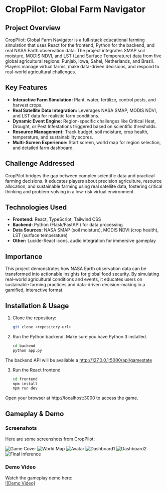 # CropPilot: Global Farm Navigator

## Project Overview
CropPilot: Global Farm Navigator is a full-stack educational farming simulation that uses React for the frontend, Python for the backend, and real NASA Earth observation data. The project integrates SMAP soil moisture, MODIS NDVI, and LST (Land Surface Temperature) data from five global agricultural regions: Punjab, Iowa, Sahel, Netherlands, and Brazil. Players manage virtual farms, make data-driven decisions, and respond to real-world agricultural challenges.

## Key Features
- **Interactive Farm Simulation:** Plant, water, fertilize, control pests, and harvest crops.
- **Real Satellite Data Integration:** Leverages NASA SMAP, MODIS NDVI, and LST data for realistic farm conditions.
- **Dynamic Event Engine:** Region-specific challenges like Critical Heat, Drought, or Pest Infestations triggered based on scientific thresholds.
- **Resource Management:** Track budget, soil moisture, crop health, temperature, and sustainability scores.
- **Multi-Screen Experience:** Start screen, world map for region selection, and detailed farm dashboard.

## Challenge Addressed
CropPilot bridges the gap between complex scientific data and practical farming decisions. It educates players about precision agriculture, resource allocation, and sustainable farming using real satellite data, fostering critical thinking and problem-solving in a low-risk virtual environment.

## Technologies Used
- **Frontend:** React, TypeScript, Tailwind CSS
- **Backend:** Python (Flask/FastAPI) for data processing
- **Data Sources:** NASA SMAP (soil moisture), MODIS NDVI (crop health), LST (surface temperature)
- **Other:** Lucide-React icons, audio integration for immersive gameplay

## Importance
This project demonstrates how NASA Earth observation data can be transformed into actionable insights for global food security. By simulating real-world agricultural conditions and events, it educates users on sustainable farming practices and data-driven decision-making in a gamified, interactive format.

## Installation & Usage
1. Clone the repository:
   ```bash
   git clone <repository-url>

2. Run the Python backend.
   Make sure you have Python 3 installed.
   ```bash 
   cd backend
   python app.py

The backend API will be available a
http://127.0.0.1:5000/api/gamestate

3. Run the React frontend
   ```bash
   cd frontend
   npm install
   npm run dev

Open your browser at http://localhost:3000 to access the game.

## Gameplay & Demo

### Screenshots
Here are some screenshots from CropPilot:

![Game Cover](screenshots/gamecover.jpg)
![World Map](screenshots/tochoosefarmlocation.jpg)
![Avatar](screenshots/avatarToPlay.jpg)
![Dashboard1](screenshots/dashboard1.jpg)
![Dashboard2](screenshots/dashboard2.jpg)
![Final Inference](screenshots/finalInference.jpg)

### Demo Video
Watch the gameplay demo here:  
[![Demo Video]](https://drive.google.com/file/d/1bomUmVd1XIGzm2NBX9TN5yeevvG9pHRX/view?usp=sharing)

